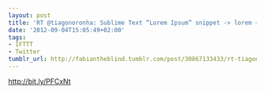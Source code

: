 ```yaml
---
layout: post
title: 'RT @tiagonoronha: Sublime Text “Lorem Ipsum” snippet -> lorem + TAB'
date: '2012-09-04T15:05:49+02:00'
tags:
- IFTTT
- Twitter
tumblr_url: http://fabiantheblind.tumblr.com/post/30867133433/rt-tiagonoronha-sublime-text-lorem-ipsum-snippet
---
```

http://bit.ly/PFCxNt
